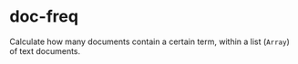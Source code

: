 doc-freq
========

Calculate how many documents contain a certain term, within a list (`Array`) of text documents.
